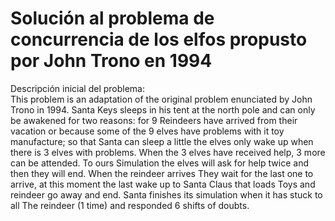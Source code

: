 # Solución al problema de concurrencia de los elfos propusto por John Trono en 1994
Descripción inicial del problema: <br>
This problem is an adaptation of the original problem enunciated by John Trono in 1994. Santa Keys sleeps in his tent at the north pole and can only be awakened for two reasons: for 9 Reindeers have arrived from their vacation or because some of the 9 elves have problems with it toy manufacture; so that Santa can sleep a little the elves only wake up when there is 3 elves with problems. When the 3 elves have received help, 3 more can be attended. To ours Simulation the elves will ask for help twice and then they will end. When the reindeer arrives They wait for the last one to arrive, at this moment the last wake up to Santa Claus that loads Toys and reindeer go away and end. Santa finishes its simulation when it has stuck to all The reindeer (1 time) and responded 6 shifts of doubts.
